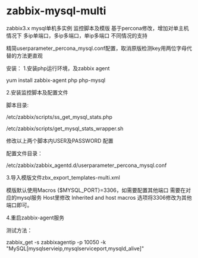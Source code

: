 # zabbix-mysql-multi
zabbix3.x mysql单机多实例 监控脚本及模版 基于percona修改，增加对单主机情况下 多ip单端口，多ip多端口，单ip多端口 不同情况的支持

精简userparameter_percona_mysql.conf配置，取消原版检测key用两位字母代替的方法更直观

安装：
1.安装php运行环境，及zabbix agent

yum install zabbix-agent php php-mysql


2.安装监控脚本及配置文件

脚本目录:

/etc/zabbix/scripts/ss_get_mysql_stats.php

/etc/zabbix/scripts/get_mysql_stats_wrapper.sh

修改以上两个脚本内USER及PASSWORD 配置

配置文件目录：

/etc/zabbix/zabbix_agentd.d/userparameter_percona_mysql.conf

3.导入模版文件zbx_export_templates-multi.xml

模版默认使用Macros {$MYSQL_PORT}=3306，如需要配置其他端口 需要在对应的mysql服务 Host里修改 Inherited and host macros 选项将3306修改为其他端口即可。

4.重启zabbix-agent服务

测试方法：

zabbix_get -s zabbixagentip -p 10050 -k "MySQL[mysqlservieip,mysqlserviceport,mysqld_alive]"

